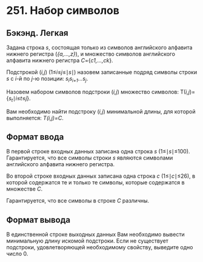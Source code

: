 # 251. Набор символов

## Бэкэнд. Легкая

Задана строка <i>s</i>, состоящая только из символов английского алфавита нижнего регистра (<i>{a,…,z}</i>), и множество символов английского алфавита нижнего регистра <i>C</i>={<i>c1,…,ck</i>}.

Подстрокой (<i>i,j</i>) (1≤<i>i</i>≤<i>j</i>≤∣<i>s</i>∣) назовем записанные подряд символы строки <i>s</i> с <i>i</i>-й по <i>j</i>-ю позиции: <i>s<sub>i</sub>s<sub>i+1</sub>…s<sub>j</sub></i>.

Назовем набором символов подстроки (<i>i,j</i>) множество символов: T(<i>i,j</i>)={<i>s<sub>t</sub></i>∣<i>i</i>≤<i>t</i>≤<i>j</i>}.

Вам необходимо найти подстроку (<i>i,j</i>) минимальной длины, для которой выполняется: <i>T(i,j)=C</i>.

## Формат ввода

В первой строке входных данных записана одна строка <i>s</i> (1≤∣<i>s</i>∣≤100). Гарантируется, что все символы строки <i>s</i> являются символами английского алфавита нижнего регистра.

Во второй строке входных данных записана одна строка <i>c</i> (1≤∣<i>c</i>∣≤26), в которой содержатся те и только те символы, которые содержатся в множестве <i>C</i>.

Гарантируется, что все символы в строке <i>C</i> различны.

## Формат вывода

В единственной строке выходных данных Вам необходимо вывести минимальную длину искомой подстроки. Если не существует подстроки, удовлетворяющей необходимому свойству, выведите одно число 0.
